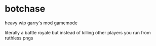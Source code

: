# botchase
heavy wip garry's mod gamemode 

literally a battle royale but instead of killing other players you run from ruthless pngs
